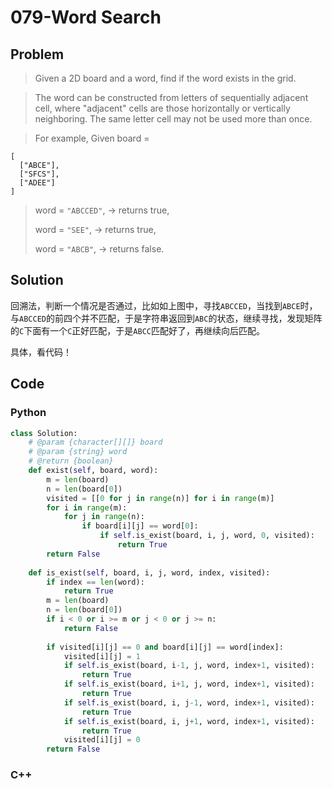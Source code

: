 # 079-Word Search

## Problem

> Given a 2D board and a word, find if the word exists in the grid.

> The word can be constructed from letters of sequentially adjacent cell, where "adjacent" cells are those horizontally or vertically neighboring. The same letter cell may not be used more than once.

> For example,
Given board =
>
```
[
  ["ABCE"],
  ["SFCS"],
  ["ADEE"]
]
```

> word = `"ABCCED"`, -> returns true,
> 
> word = `"SEE"`, -> returns true,
> 
> word = `"ABCB"`, -> returns false.

## Solution

回溯法，判断一个情况是否通过，比如如上图中，寻找`ABCCED`，当找到`ABCE`时，与`ABCCED`的前四个并不匹配，于是字符串返回到`ABC`的状态，继续寻找，发现矩阵的`C`下面有一个`C`正好匹配，于是`ABCC`匹配好了，再继续向后匹配。

具体，看代码！

## Code

### Python

```python
class Solution:
    # @param {character[][]} board
    # @param {string} word
    # @return {boolean}
    def exist(self, board, word):
        m = len(board)
        n = len(board[0])
        visited = [[0 for j in range(n)] for i in range(m)]
        for i in range(m):
            for j in range(n):
                if board[i][j] == word[0]:
                    if self.is_exist(board, i, j, word, 0, visited):
                        return True
        return False
    
    def is_exist(self, board, i, j, word, index, visited):
        if index == len(word):
            return True
        m = len(board)
        n = len(board[0])
        if i < 0 or i >= m or j < 0 or j >= n:
            return False
            
        if visited[i][j] == 0 and board[i][j] == word[index]:
            visited[i][j] = 1
            if self.is_exist(board, i-1, j, word, index+1, visited):
                return True
            if self.is_exist(board, i+1, j, word, index+1, visited):
                return True
            if self.is_exist(board, i, j-1, word, index+1, visited):
                return True
            if self.is_exist(board, i, j+1, word, index+1, visited):
                return True
            visited[i][j] = 0
        return False
```

### C++

```cpp

```